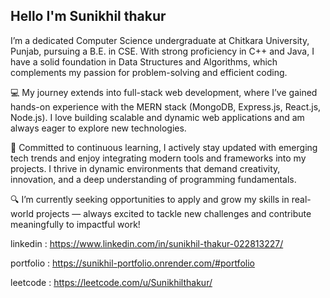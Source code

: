 <h2 align="left">Hello I'm Sunikhil thakur</h2>
I’m a dedicated Computer Science undergraduate at Chitkara University, Punjab, pursuing a B.E. in CSE.
With strong proficiency in C++ and Java, I have a solid foundation in Data Structures and Algorithms, which complements my passion for problem-solving and efficient coding.

💻 My journey extends into full-stack web development, where I’ve gained hands-on experience with the MERN stack (MongoDB, Express.js, React.js, Node.js). I love building scalable and dynamic web applications and am always eager to explore new technologies.

🚀 Committed to continuous learning, I actively stay updated with emerging tech trends and enjoy integrating modern tools and frameworks into my projects. I thrive in dynamic environments that demand creativity, innovation, and a deep understanding of programming fundamentals.

🔍 I’m currently seeking opportunities to apply and grow my skills in real-world projects — always excited to tackle new challenges and contribute meaningfully to impactful work!

linkedin : https://www.linkedin.com/in/sunikhil-thakur-022813227/

portfolio : https://sunikhil-portfolio.onrender.com/#portfolio

leetcode : https://leetcode.com/u/Sunikhilthakur/
